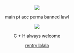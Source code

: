 
<div align="center">

![](https://komarev.com/ghpvc/?username=absolutelynormalindividual&color=grey) 

</div>

<p align="center">  main pt acc perma banned lawl
<p align="center">  

<p align="center">
  <img src="https://github.com/user-attachments/assets/eb9235cd-446e-40a4-8eb0-daacd1d1d801"/>
</p>

<p align="center">  C + H always welcome 

<p align="center">
<a href="https://rentry.co/deXXXpio" rel="nofollow"> rentry lalala </a>  



